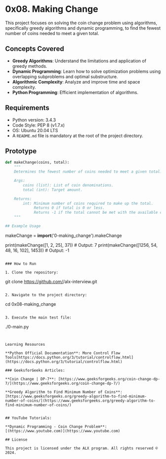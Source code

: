 # 0x08. Making Change

This project focuses on solving the coin change problem using algorithms, specifically greedy algorithms and dynamic programming, to find the fewest number of coins needed to meet a given total.

## Concepts Covered
- **Greedy Algorithms**: Understand the limitations and application of greedy methods.
- **Dynamic Programming**: Learn how to solve optimization problems using overlapping subproblems and optimal substructure.
- **Algorithmic Complexity**: Analyze and improve time and space complexity.
- **Python Programming**: Efficient implementation of algorithms.

## Requirements
- Python version: 3.4.3
- Code Style: PEP 8 (v1.7.x)
- OS: Ubuntu 20.04 LTS
- A `README.md` file is mandatory at the root of the project directory.

## Prototype
```python
def makeChange(coins, total):
    """
    Determines the fewest number of coins needed to meet a given total.

    Args:
        coins (list): List of coin denominations.
        total (int): Target amount.

    Returns:
        int: Minimum number of coins required to make up the total.
             Returns 0 if total is 0 or less.
             Returns -1 if the total cannot be met with the available coins.
    """

## Example Usage
```
makeChange = __import__('0-making_change').makeChange

print(makeChange([1, 2, 25], 37))  # Output: 7
print(makeChange([1256, 54, 48, 16, 102], 1453))  # Output: -1
```

### How to Run

1. Clone the repository:
```
git clone https://github.com/<username>/alx-interview.git
```

2. Navigate to the project directory:
```
cd 0x08-making_change
```

3. Execute the main test file:
```
./0-main.py
```


Learning Resources

**Python Official Documentation**: More Control Flow Tools[https://docs.python.org/3/tutorial/controlflow.html](https://docs.python.org/3/tutorial/controlflow.html)

### GeeksforGeeks Articles:

**Coin Change | DP-7**: [https://www.geeksforgeeks.org/coin-change-dp-7/](https://www.geeksforgeeks.org/coin-change-dp-7/)

**Greedy Algorithm to Find Minimum Number of Coins**: [https://www.geeksforgeeks.org/greedy-algorithm-to-find-minimum-number-of-coins/](https://www.geeksforgeeks.org/greedy-algorithm-to-find-minimum-number-of-coins/)


## YouTube Tutorials:

**Dynamic Programming - Coin Change Problem**: [(https://www.youtube.com)](https://www.youtube.com)

## License

This project is licensed under the ALX program. All rights reserved © 2024.
